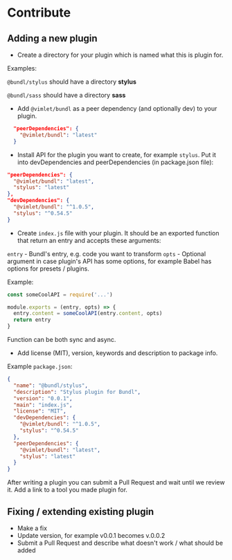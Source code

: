 # Contribute

## Adding a new plugin

* Create a directory for your plugin which is named what this is plugin for.

Examples:

`@bundl/stylus` should have a directory **stylus**

`@bundl/sass` should have a directory **sass**

* Add `@vimlet/bundl` as a peer dependency (and optionally dev) to your plugin.

```json
  "peerDependencies": {
    "@vimlet/bundl": "latest"
  }
```

* Install API for the plugin you want to create, for example `stylus`. Put it into devDependencies and peerDependencies (in package.json file):

```json
"peerDependencies": {
  "@vimlet/bundl": "latest",
  "stylus": "latest"
},
"devDependencies": {
  "@vimlet/bundl": "^1.0.5",
  "stylus": "^0.54.5"
}
```

* Create `index.js` file with your plugin. It should be an exported function that return an entry and accepts these arguments:

`entry` - Bundl's entry, e.g. code you want to transform
`opts` - Optional argument in case plugin's API has some options, for example Babel has options for presets / plugins.

Example:

```js
const someCoolAPI = require('...')

module.exports = (entry, opts) => {
  entry.content = someCoolAPI(entry.content, opts)
  return entry
}
```

Function can be both sync and async.

* Add license (MIT), version, keywords and description to package info.

Example `package.json`:
```json
{
  "name": "@bundl/stylus",
  "description": "Stylus plugin for Bundl",
  "version": "0.0.1",
  "main": "index.js",
  "license": "MIT",
  "devDependencies": {
    "@vimlet/bundl": "^1.0.5",
    "stylus": "^0.54.5"
  },
  "peerDependencies": {
    "@vimlet/bundl": "latest",
    "stylus": "latest"
  }
}
```

After writing a plugin you can submit a Pull Request and wait until we review it. Add a link to a tool you made plugin for.

## Fixing / extending existing plugin

* Make a fix
* Update version, for example v0.0.1 becomes v.0.0.2
* Submit a Pull Request and describe what doesn't work / what should be added
